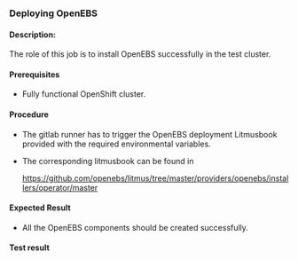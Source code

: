 ### Deploying OpenEBS

#### Description:

The role of this job is to install OpenEBS successfully in the test cluster.

#### Prerequisites

- Fully functional OpenShift cluster.

#### Procedure

- The gitlab runner has to trigger the OpenEBS deployment Litmusbook provided with the required environmental variables.

-  The corresponding litmusbook can be found in

     https://github.com/openebs/litmus/tree/master/providers/openebs/installers/operator/master

#### Expected Result

- All the OpenEBS components should be created successfully.

#### Test result



